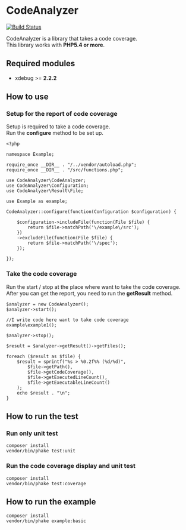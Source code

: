 CodeAnalyzer
=============================

[![Build Status](https://travis-ci.org/holyshared/code-analyzer.png?branch=master)](https://travis-ci.org/holyshared/code-analyzer)

CodeAnalyzer is a library that takes a code coverage.  
This library works with **PHP5.4 or more**.

Required modules
------------------------------------------------
* xdebug >= **2.2.2**

How to use
------------------------------------------------

### Setup for the report of code coverage

Setup is required to take a code coverage.  
Run the **configure** method to be set up.

	<?php

	namespace Example;

	require_once __DIR__ . "/../vendor/autoload.php";
	require_once __DIR__ . "/src/functions.php";

	use CodeAnalyzer\CodeAnalyzer;
	use CodeAnalyzer\Configuration;
	use CodeAnalyzer\Result\File;

	use Example as example;

	CodeAnalyzer::configure(function(Configuration $configuration) {

	    $configuration->includeFile(function(File $file) {
	        return $file->matchPath('\/example\/src');
	    })
	    ->excludeFile(function(File $file) {
	        return $file->matchPath('\/spec');
	    });

	});

### Take the code coverage

Run the start / stop at the place where want to take the code coverage.  
After you can get the report, you need to run the **getResult** method.

	$analyzer = new CodeAnalyzer();
	$analyzer->start();

	//I write code here want to take code coverage
	example\example1();

	$analyzer->stop();

	$result = $analyzer->getResult()->getFiles();

	foreach ($result as $file) {
		$result = sprintf("%s > %0.2f%% (%d/%d)",
        	$file->getPath(),
        	$file->getCodeCoverage(),
        	$file->getExecutedLineCount(),
        	$file->getExecutableLineCount()
		);
		echo $result . "\n";
	}

How to run the test
------------------------------------------------

### Run only unit test
	composer install
	vendor/bin/phake test:unit

### Run the code coverage display and unit test

	composer install
	vendor/bin/phake test:coverage

How to run the example
------------------------------------------------

	composer install
	vendor/bin/phake example:basic
